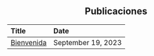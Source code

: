 ## <center> Publicaciones </center>

| Title                                                  | Date               |
| :----------------------------------------------------- | :----------------- |
| [Bienvenida](reader.html?section=posts&title=Welcome)  | September 19, 2023 |
